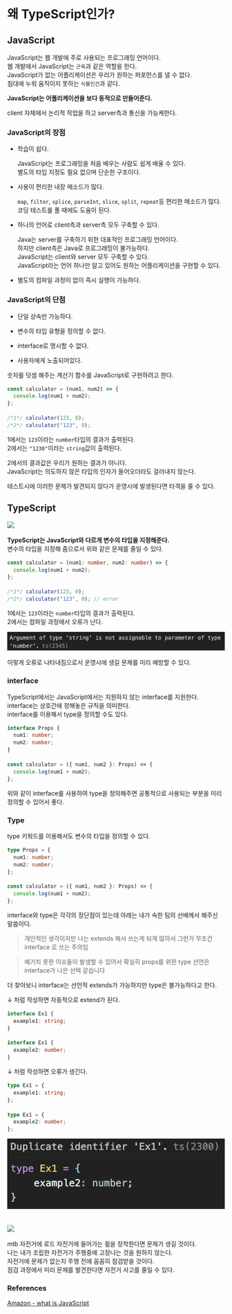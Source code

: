 # 왜 TypeScript인가?

## JavaScript

JavaScript는 웹 개발에 주로 사용되는 프로그래밍 언어이다.  
웹 개발에서 JavaScript는 `근육`과 같은 역할을 한다.  
JavaScript가 없는 어플리케이션은 우리가 원하는 퍼포먼스를 낼 수 없다.  
침대에 누워 움직이지 못하는 `식물인간`과 같다.

**JavaScript는 어플리케이션을 보다 동적으로 만들어준다.**

client 자체에서 논리적 작업을 하고 server측과 통신을 가능케한다.

### JavaScript의 장점

- 학습이 쉽다.

  JavaScript는 프로그래밍을 처음 배우는 사람도 쉽게 배울 수 있다.  
   별도의 타입 지정도 필요 없으며 단순한 구조이다.

- 사용이 편리한 내장 메소드가 많다.

  `map`, `filter`, `splice`, `parseInt`, `slice`, `split`, `repeat`등 편리한 메소드가 많다.  
   코딩 테스트를 풀 때에도 도움이 된다.

- 하나의 언어로 client측과 server측 모두 구축할 수 있다.

  Java는 server를 구축하기 위한 대표적인 프로그래밍 언어이다.  
   하지만 client측은 Java로 프로그래밍이 불가능하다.  
   JavaScript는 client와 server 모두 구축할 수 있다.  
   JavaScript라는 언어 하나만 알고 있어도 원하는 어플리케이션을 구현할 수 있다.

- 별도의 컴파일 과정이 없이 즉시 실행이 가능하다.

### JavaScript의 단점

- 단일 상속만 가능하다.

- 변수의 타입 유형을 정의할 수 없다.

- interface로 명시할 수 없다.

- 사용자에게 노출되어있다.

숫자를 덧셈 해주는 계산기 함수를 JavaScript로 구현하려고 한다.

```js
const calculator = (num1, num2) => {
  console.log(num1 + num2);
};

/*1*/ calculator(123, 0);
/*2*/ calculator("123", 0);
```

1에서는 `123`이라는 `number`타입의 결과가 출력된다.  
2에서는 `"1230"`이라는 `string`값이 출력된다.

2에서의 결과값은 우리가 원하는 결과가 아니다.  
JavaScript는 의도하지 않은 타입의 인자가 들어오더라도 걸러내지 않는다.

테스트시에 이러한 문제가 발견되지 않다가 운영시에 발생된다면 타격을 줄 수 있다.

## TypeScript

<img src='https://upload.wikimedia.org/wikipedia/commons/f/f5/Typescript.svg' width='300'>

**TypeScript는 JavaScript와 다르게 변수의 타입을 지정해준다.**  
변수의 타입을 지정해 줌으로서 위와 같은 문제를 줄일 수 있다.

```ts
const calculator = (num1: number, num2: number) => {
  console.log(num1 + num2);
};

/*1*/ calculator(123, 0);
/*2*/ calculator("123", 0); // error
```

1에서는 `123`이라는 `number`타입의 결과가 출력된다.  
2에서는 컴파일 과정에서 오류가 난다.

<img src='./image/TypeErr.png'>

이렇게 오류로 나타내짐으로서 운영시에 생길 문제를 미리 예방할 수 있다.

### interface

TypeScript에서는 JavaScript에서는 지원하지 않는 interface를 지원한다.  
interface는 상호간에 정해놓은 규칙을 의미한다.  
interface를 이용해서 type을 정의할 수도 있다.

```ts
interface Props {
  num1: number;
  num2: number;
}

const calculator = ({ num1, num2 }: Props) => {
  console.log(num1 + num2);
};
```

위와 같이 interface를 사용하여 type을 정의해주면 공통적으로 사용되는 부분을 미리 정의할 수 있어서 좋다.

### Type

type 키워드를 이용해서도 변수의 타입을 정의할 수 있다.

```ts
type Props = {
  num1: number;
  num2: number;
};

const calculator = ({ num1, num2 }: Props) => {
  console.log(num1 + num2);
};
```

interface와 type은 각각의 장단점이 있는데 아래는 내가 속한 팀의 선배께서 해주신 말씀이다.

> 개인적인 생각이지만 나는 extends 해서 쓰는게 되게 많아서 그런가
> 무조건 interface 로 쓰는 주의임

> 예기치 못한 이슈들이 발생할 수 있어서 확실히 props를 위한 type 선언은 interface가 나은 선택 같습니다

더 찾아보니 interface는 선언적 extends가 가능하지만 type은 불가능하다고 한다.

&darr; 처럼 작성하면 자동적으로 extend가 된다.

```ts
interface Ex1 {
  example1: string;
}

interface Ex1 {
  example2: number;
}
```

&darr; 처럼 작성하면 오류가 생긴다.

```ts
type Ex1 = {
  example1: string;
};

type Ex1 = {
  example2: number;
};
```

<img src='./image/TypeErr2.png'>
<br/>
<br/>
<br/>
<img src='https://mblogthumb-phinf.pstatic.net/20141024_201/highsierra_1414118867737i9k6l_JPEG/1.jpg?type=w2'>

mtb 자전거에 로드 자전거에 들어가는 휠을 장착한다면 문제가 생길 것이다.  
나는 내가 조립한 자전거가 주행중에 고장나는 것을 원하지 않는다.  
자전거에 문제가 없는지 주행 전에 꼼꼼히 점검받을 것이다.  
점검 과정에서 미리 문제를 발견한다면 자전거 사고를 줄일 수 있다.

### References

[Amazon - what is JavaScript](https://aws.amazon.com/ko/what-is/javascript/)

